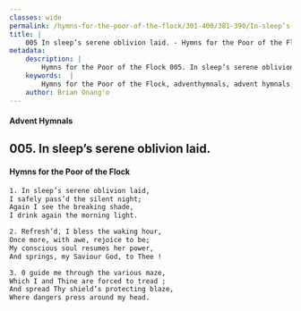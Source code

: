 ```yaml
---
classes: wide
permalink: /hymns-for-the-poor-of-the-flock/301-400/381-390/In-sleep’s-serene-oblivion-laid/
title: |
    005 In sleep’s serene oblivion laid. - Hymns for the Poor of the Flock
metadata:
    description: |
        Hymns for the Poor of the Flock 005. In sleep’s serene oblivion laid.. In sleep’s serene oblivion laid, I safely pass’d the silent night; Again I see the breaking shade, I drink again the morning light. 
    keywords:  |
        Hymns for the Poor of the Flock, adventhymnals, advent hymnals, In sleep’s serene oblivion laid., In sleep’s serene oblivion laid,, 
    author: Brian Onang'o
---
```


#### Advent Hymnals
## 005. In sleep’s serene oblivion laid.
####  Hymns for the Poor of the Flock

```txt
1. In sleep’s serene oblivion laid,
I safely pass’d the silent night;
Again I see the breaking shade,
I drink again the morning light.

2. Refresh’d, I bless the waking hour,
Once more, with awe, rejoice to be;
My conscious soul resumes her power, 
And springs, my Saviour God, to Thee !

3. 0 guide me through the various maze, 
Which I and Thine are forced to tread ; 
And spread Thy shield’s protecting blaze, 
Where dangers press around my head.
```